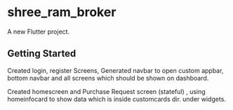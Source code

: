 # shree_ram_broker

A new Flutter project.

## Getting Started

Created login, register Screens, Generated navbar to open custom appbar, bottom navbar and all screens which should be shown on dashboard.

Created homescreen and Purchase Request screen (stateful) , using homeinfocard to show data which is inside customcards dir. under widgets.


